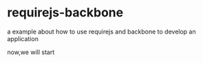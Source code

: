 # requirejs-backbone
a example about how to use requirejs and backbone to develop an application

now,we will start
